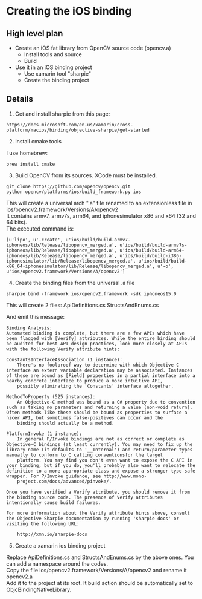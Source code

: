 # Creating the iOS binding

## High level plan
* Create an iOS fat library from OpenCV source code (opencv.a)
  * Install tools and source
  * Build
* Use it in an iOS binding project
  * Use xamarin tool "sharpie"
  * Create the binding project

## Details
 
1. Get and install sharpie from this page:
```
https://docs.microsoft.com/en-us/xamarin/cross-platform/macios/binding/objective-sharpie/get-started
```

2. Install cmake tools

I use homebrew:
```
brew install cmake
```

3. Build OpenCV from its sources. XCode must be installed.
```
git clone https://github.com/opencv/opencv.git
python opencv/platforms/ios/build_framework.py ios
```

This will create a universal arch ".a" file renamed to an extensionless file in ios/opencv2.framework/Versions/A/opencv2  
It contains armv7, armv7s, arm64, and iphonesimulator x86 and x64 (32 and 64 bits).  
The executed command is:
```shell
[u'lipo', u'-create', u'ios/build/build-armv7-iphoneos/lib/Release/libopencv_merged.a', u'ios/build/build-armv7s-iphoneos/lib/Release/libopencv_merged.a', u'ios/build/build-arm64-iphoneos/lib/Release/libopencv_merged.a', u'ios/build/build-i386-iphonesimulator/lib/Release/libopencv_merged.a', u'ios/build/build-x86_64-iphonesimulator/lib/Release/libopencv_merged.a', u'-o', u'ios/opencv2.framework/Versions/A/opencv2']
```


4. Create the binding files from the universal .a file

```shell
sharpie bind -framework ios/opencv2.framework -sdk iphoneos15.0
```

This will create 2 files:
ApiDefinitions.cs
StructsAndEnums.cs

And emit this message:

    Binding Analysis:
    Automated binding is complete, but there are a few APIs which have been flagged with [Verify] attributes. While the entire binding should be audited for best API design practices, look more closely at APIs with the following Verify attribute hints:

    ConstantsInterfaceAssociation (1 instance):
        There's no foolproof way to determine with which Objective-C interface an extern variable declaration may be associated. Instances of these are bound as [Field] properties in a partial interface into a nearby concrete interface to produce a more intuitive API,
        possibly eliminating the 'Constants' interface altogether.

    MethodToProperty (525 instances):
        An Objective-C method was bound as a C# property due to convention such as taking no parameters and returning a value (non-void return). Often methods like these should be bound as properties to surface a nicer API, but sometimes false-positives can occur and the
        binding should actually be a method.

    PlatformInvoke (1 instance):
        In general P/Invoke bindings are not as correct or complete as Objective-C bindings (at least currently). You may need to fix up the library name (it defaults to '__Internal') and return/parameter types manually to conform to C calling conventionsfor the target
        platform. You may find you don't even want to expose the C API in your binding, but if you do, you'll probably also want to relocate the definition to a more appropriate class and expose a stronger type-safe wrapper. For P/Invoke guidance, see http://www.mono-
        project.com/docs/advanced/pinvoke/.

    Once you have verified a Verify attribute, you should remove it from the binding source code. The presence of Verify attributes intentionally cause build failures.
    
    For more information about the Verify attribute hints above, consult the Objective Sharpie documentation by running 'sharpie docs' or visiting the following URL:

        http://xmn.io/sharpie-docs


5. Create a xamarin ios binding project

Replace ApiDefinitions.cs and StructsAndEnums.cs by the above ones. You can add a namespace around the codes.  
Copy the file ios/opencv2.framework/Versions/A/opencv2 and rename it opencv2.a  
Add it to the project at its root. It build action should be automatically set to ObjcBindingNativeLibrary.  
